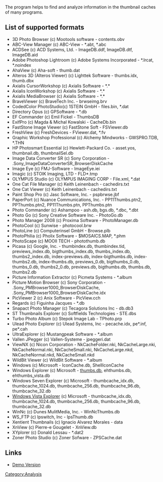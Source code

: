 The program helps to find and analyze information in the thumbnail
caches of many programs.

## List of supported formats

- 3D Photo Browser (c) Mootools software - contents.obv
- ABC-View Manager (c) ABC-View - \*.abt, \*.abc
- ACDSee (c) ACD Systems, Ltd. - ImageDB.ddf, ImageDB.dtf, ImageDB.aid
- Adobe Photoshop Lightroom (c) Adobe Systems Incorporated - \*.lrcat,
  \*.noindex
- AhaView (c) Aha-soft - thumb.dat
- Alteros 3D (Alteros Viewer) (c) Lighttek Software - thumbs.idx,
  thumb.dbx
- Axialis CursorWorkshop (c) Axialis Software - \*.\*
- Axialis IconWorkshop (c) Axialis Software - \*.\*
- Axialis MediaBrowser (c) Axialis Software - \*.\*
- BraveViewer (c) BraveTech Inc. - brwseimg.brv
- CodedColor PhotoStudio(c) 1STEIN GmbH - files.bin, \*.dat
- Directory Opus (c) GPSoftware - \*.db
- EF Commander (c) Emil Fickel - ThumbsDB
- ExifPro (c) Magda & Michal Kowalski - CacheDb.bin
- FastStone Image Viewer (c) FastStone Soft - FSViewer.db
- FreshView (c) FreshDevices - FViewer.dat, \*.fv
- Graphic Workshop Professional (c) Alchemy Mindworks - GWSPRO.TDB,
  \*.THN
- HP Photosmart Essential (c) Hewlett-Packard Co. - asset.yos,
  thumbnail.db, thumbnailSel.db
- Image Data Converter SR (c) Sony Corporation -
  .Sony_ImageDataConverterSR_BrowserDiskCache
- Image Eye (c) FMJ-Software - ImageEye.iei
- Imagic (c) STOIK Imaging, LTD - FLD\*.tmp
- OLYMPUS Studio (c) OLYMPUS IMAGING CORP - File.xml, \*.dat
- One Cat File Manager (c) Keith Leinenbach - cachedirs.txt
- One Cat Viewer (c) Keith Leinenbach - cachedirs.txt
- Paint Shop Pro (c) Jasc Software, Inc. - pspbrwse.jbf
- PaperPort (c) Nuance Communications, Inc. - PP11Thumbs.ptn2,
  PPThumbs.ptn2, PP11Thumbs.ptn, PPThumbs.ptn
- Photo Commander (c) Ashampoo - ash.db, bgs.db, \*.dbc, \*.dbt
- Photo Go (c) Sony Creative Software Inc. - PhotoGo.db
- Photo Manager 2008 (c) Proxima Software - PhotoManager.db
- PhotoCool (c) Sunwise - photocool.brw
- PhotoLine (c) Computerinsel GmbH - Browse.plb
- PhotoPhilia (c) Pholix Software - \$MOSAICS.MAP, \*.phm
- PhotoScape (c) MOOII TECH - photothumb.db
- Picasa (c) Google, Inc. - thumbindex.db, thumbindex.tid,
  previews_index.db, bigthumbs_index.db, thumbs_index.db,
  thumbs2_index.db, index-previews.db, index-bigthumbs.db,
  index-thumbs2.db, index-thumbs.db, previews_0.db, bigthumbs_0.db,
  thumbs_0.db, thumbs2_0.db, previews.db, bigthumbs.db, thumbs.db,
  thumbs2.db
- Picture Information Extractor (c) Picmeta Systems - \*.album
- Picture Motion Browser (c) Sony Corporation -
  .Sony_PMBrowser1000_BrowserDiskCache,
  .Sony_PMBrowser1000_BrowserDiskCache.idx
- PicViewer 2 (c) Anix Software - PicView.cch
- Regards (c) Figuinha Jacques - \*.db
- Snapact Photo Manager (c) Tecagora Solutions Inc - db.db3
- ST Thumbnails Explorer (c) Softfields Technologies - STE.dbs
- Turbo Photo Album (c) Stepok Image Lab - TPhoto.prp
- Ulead Photo Explorer (c) Ulead Systems, Inc - pecache.idx, pe\*.inf,
  pe\*.cah
- UltraExplorer (c) Mustangpeak Software - \*.album
- Vallen JPegger (c) Vallen-Systeme - jpeggeri.dat
- ViewNX (c) Nicon Corporation - NkCacheFolder.nki, NkCacheLarge.nki,
  NkCacheNormal.nki, NkCacheSmall.nki, NkCacheLarge.nkd,
  NkCacheNormal.nkd, NkCacheSmall.nkd
- WildBit Viewer (c) WildBit Software - \*.album
- Windows (c) Microsoft - IconCache.db, ShellIconCache
- Windows Explorer (c) Microsoft - [thumbs.db](thumbs.db "wikilink"),
  ehthumbs.db, ehthumbs_vista.db
- Windows Seven Explorer (c) Microsoft - thumbcache_idx.db,
  thumbcache_1024.db, thumbcache_256.db, thumbcache_96.db,
  thumbcache_32.db
- [Windows Vista Explorer](Vista_thumbcache "wikilink") (c) Microsoft -
  thumbcache_idx.db, thumbcache_1024.db, thumbcache_256.db,
  thumbcache_96.db, thumbcache_32.db
- WinNc (c) Dunes MulitMedia, Inc. - WinNcThumbs.db
- WS_FTP (c) Ipswitch, Inc - IpsThumb.db
- Xentient Thumbnails (c) Ignacio Alvarez Morales - data
- XnView (c) Pierre-e Gougelet - XnView.db
- XYplorer (c) Donald Lessau - \*.dat2
- Zoner Photo Studio (c) Zoner Sofware - ZPSCache.dat

## Links

- [Demo Version](http://www.thumbnailexpert.com/ThumbnailExpertEn.zip)

[Category:Analysis](Category:Analysis "wikilink")